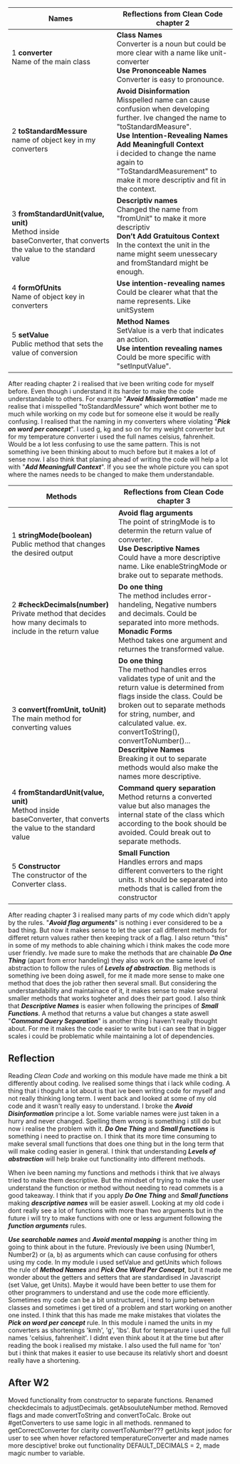 |Names|Reflections from Clean Code chapter 2|
|--|--|
|1 **converter**<br> Name of the main class|**Class Names** <br> Converter is a noun but could be more clear with a name like unit-converter <br> **Use Prononceable Names**<br> Converter is easy to pronounce.|
|2 **toStandardMessure** <br> name of object key in my converters|**Avoid Disinformation** <br> Misspelled name can cause confusion when developing further. Ive changed the name to "toStandardMeasure".<br>**Use Intention-Revealing Names**<br>**Add Meaningfull Context** <br> i decided to change the name again to "ToStandardMeasurement" to make it more descriptiv and fit in the context. |
|3 **fromStandardUnit(value, unit)**<br> Method inside baseConverter, that converts the value to the standard value| **Descriptiv names** <br>Changed the name from "fromUnit" to make it more descriptiv<br>**Don’t Add Gratuitous Context** <br> In the context the unit in the name might seem unessecary and fromStandard might be enough.|
|4 **formOfUnits** <br> Name of object key in converters |**Use intention-revealing names** <br> Could be clearer what that the name represents. Like unitSystem|
|5 **setValue** <br> Public method that sets the value of conversion|**Method Names**<br> SetValue is a verb that indicates an action. <br> **Use intention revealing names** <br> Could be more specific with "setInputValue".|

After reading chapter 2 i realised that ive been writing code for myself before. Even though i understand it its harder to make the code understandable to others. For example "***Avoid Missinformation***" made me realise that i misspelled "toStandardMessure" which wont bother me to much while working on my code but for someone else it would be really confusing. 
I realised that the naming in my converters where violating "***Pick on word per concept***". I used g, kg and so on for my weight converter but for my temperature converter i used the full names celsius, fahrenheit. Would be a lot less confusing to use the same pattern. This is not something ive been thinking about to much before but it makes a lot of sense now.
I also think that planing ahead of writing the code will help a lot with "***Add Meaningfull Context***". If you see the whole picture you can spot where the names needs to be changed to make them understandable.

|Methods|Reflections from Clean Code chapter 3|
|--|--|
|1 **stringMode(boolean)**<br> Public method that changes the desired output|**Avoid flag arguments**<br> The point of stringMode is to determin the return value of converter.  <br> **Use Descriptive Names** <br> Could have a more descriptive name. Like enableStringMode or brake out to separate methods.|
|2 **#checkDecimals(number)** <br> Private method that decides how many decimals to include in the return value|**Do one thing** <br> The method includes error-handeling, Negative numbers and decimals. Could be separated into more methods.<br> **Monadic Forms** <br> Method takes one argument and returnes the transformed value.|
|3 **convert(fromUnit, toUnit)**<br> The main method for converting values|**Do one thing**<br> The method handles erros validates type of unit and the return value is determined from flags inside the class. Could be broken out to separate methods for string, number, and calculated value. ex. convertToString(), convertToNumber()...<br> **Descritpive Names**<br> Breaking it out to separate methods would also make the names more descriptive. |
|4 **fromStandardUnit(value, unit)**<br> Method inside baseConverter, that converts the value to the standard value |**Command query separation** <br> Method returns a converted value but also manages the internal state of the class which according to the book should be avoided. Could break out to separate methods.|
|5 **Constructor**<br> The constructor of the Converter class.|**Small Function** <br> Handles errors and maps different converters to the right units. It should be separated into methods that is called from the constructor|

After reading chapter 3 i realised many parts of my code which didn't apply by the rules. "***Avoid flag arguments***" is nothing i ever considered to be a bad thing. But now it makes sense to let the user call different methods for differet return values rather then keeping track of a flag.
I also return "this" in some of my methods to able chaining which i think makes the code more user friendly. Ive made sure to make the methods that are chainable ***Do One Thing*** (apart from error handeling) they also work on the same level of abstraction to follow the rules of ***Levels of abstraction***.
Big methods is something ive been doing aswell, for me it made more sense to make one method that does the job rather then several small. But considering the understandability and maintainace of it, it makes sense to make several smaller methods that works togheter and does their part good. I also think that ***Descriptive Names*** is easier when following the principes of ***Small Functions***.
A method that returns a value but changes a state aswell "***Command Query Separation***" is another thing i haven't really thought about. For me it makes the code easier to write but i can see that in bigger scales i could be problematic while maintaining a lot of dependencies. 


## Reflection
Reading _Clean Code_ and working on this module have made me think a bit differently about coding. Ive realised some things that i lack while coding. A thing that i thoguht a lot about is that ive been writing code for myself and not really thinking long term. I went back and looked at some of my old code and it wasn't really easy to understand. I broke the ***Avoid Disinformation*** principe a lot. Some variable names were just taken in a hurry and never changed. Spelling them wrong is something i still do but now i realise the problem with it. 
***Do One Thing*** and ***Small functions*** is something i need to practise on. I think that its more time consuming to make several small functions that does one thing but in the long term that will make coding easier in general. I think that understanding ***Levels of abstraction*** will help brake out functionality into different methods.

When ive been naming my functions and methods i think that ive always tried to make them descriptive. But the mindset of trying to make the user understand the function or method without needing to read commets is a good takeaway. I think that if you apply ***Do One Thing*** and ***Small functions*** making ***descriptive names*** will be easier aswell. 
Looking at my old code i dont really see a lot of functions with more than two arguments but in the future i will try to make functions with one or less argument following the ***function arguments*** rules.

***Use searchable names*** and ***Avoid mental mapping*** is another thing im going to think about in the future. Previously ive been using (Number1, Number2) or (a, b) as arguments which can cause confusing for others using my code.
In my module i used setValue and getUnits which follows the rule of ***Method Names*** and ***Pick One Word Per Concept***, but it made me wonder about the getters and setters that are standardised in Javascript (set Value, get Units). Maybe it would have been better to use them for other programmers to understand and use the code more efficiently.
Sometimes my code can be a bit unstructured, i tend to jump between classes and sometimes i get tired of a problem and start working on another one insted. I think that this has made me make mistakes that violates the ***Pick on word per concept*** rule. In this module i named the units in my converters as shortenings 'kmh', 'g', 'lbs'. But for temperature i used the full names 'celsius, fahrenheit'. I didnt even think about it at the time but after reading the book i realised my mistake. I also used the full name for 'ton' but i think that makes it easier to use because its relativly short and doesnt really have a shortening. 


## After W2
Moved functionality from constructor to separate functions. Renamed checkdecimals to adjustDecimals. getAbsouluteNumber method. Removed flags and made convertToString and convertToCalc. Broke out #getConverters to use same logic in all methods. renmaned to getCorrectConverter for clarity convertToNumber???
getUnits kept jsdoc for user to see when hover
refactored temperatureConverter and made names more desciptive! broke out functionality
DEFAULT_DECIMALS = 2, made magic number to variable.